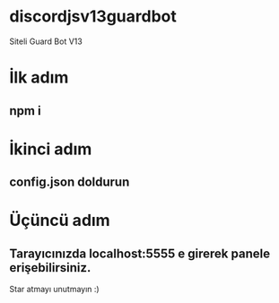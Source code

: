 # discordjsv13guardbot
Siteli Guard Bot V13

# İlk adım
## npm i
# İkinci adım
## config.json doldurun
# Üçüncü adım
## Tarayıcınızda localhost:5555 e girerek panele erişebilirsiniz.

Star atmayı unutmayın :)
